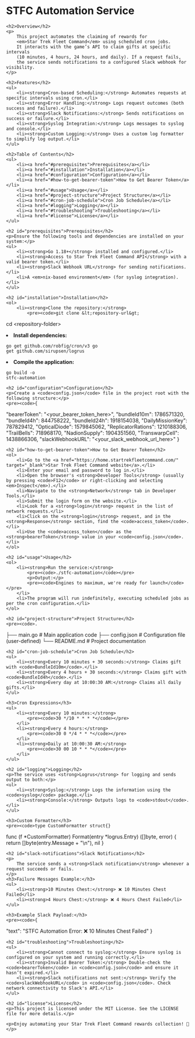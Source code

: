 <!DOCTYPE html>
<html lang="en">
<head>
    <meta charset="UTF-8">
    <meta name="viewport" content="width=device-width, initial-scale=1.0">
    <title>STFC Automation Service</title>
</head>
<body>
    <h1>STFC Automation Service</h1>

    <h2>Overview</h2>
    <p>
        This project automates the claiming of rewards for 
        <em>Star Trek Fleet Command</em> using scheduled cron jobs. 
        It interacts with the game’s API to claim gifts at specific intervals 
        (10 minutes, 4 hours, 24 hours, and daily). If a request fails, 
        the service sends notifications to a configured Slack webhook for visibility.
    </p>

    <h2>Features</h2>
    <ul>
        <li><strong>Cron-based Scheduling:</strong> Automates requests at specific intervals using cron.</li>
        <li><strong>Error Handling:</strong> Logs request outcomes (both success and failure).</li>
        <li><strong>Slack Notifications:</strong> Sends notifications on success or failure.</li>
        <li><strong>Syslog Integration:</strong> Logs messages to syslog and console.</li>
        <li><strong>Custom Logging:</strong> Uses a custom log formatter to simplify log output.</li>
    </ul>

    <h2>Table of Contents</h2>
    <ul>
        <li><a href="#prerequisites">Prerequisites</a></li>
        <li><a href="#installation">Installation</a></li>
        <li><a href="#configuration">Configuration</a></li>
        <li><a href="#how-to-get-bearer-token">How to Get Bearer Token</a></li>
        <li><a href="#usage">Usage</a></li>
        <li><a href="#project-structure">Project Structure</a></li>
        <li><a href="#cron-job-schedule">Cron Job Schedule</a></li>
        <li><a href="#logging">Logging</a></li>
        <li><a href="#troubleshooting">Troubleshooting</a></li>
        <li><a href="#license">License</a></li>
    </ul>

    <h2 id="prerequisites">Prerequisites</h2>
    <p>Ensure the following tools and dependencies are installed on your system:</p>
    <ul>
        <li><strong>Go 1.18+</strong> installed and configured.</li>
        <li><strong>Access to Star Trek Fleet Command API</strong> with a valid bearer token.</li>
        <li><strong>Slack Webhook URL</strong> for sending notifications.</li>
        <li>A <em>nix-based environment</em> (for syslog integration).</li>
    </ul>

    <h2 id="installation">Installation</h2>
    <ol>
        <li><strong>Clone the repository:</strong>
            <pre><code>git clone &lt;repository-url&gt;
cd &lt;repository-folder&gt;</code></pre>
        </li>
        <li><strong>Install dependencies:</strong>
            <pre><code>go get github.com/robfig/cron/v3
go get github.com/sirupsen/logrus</code></pre>
        </li>
        <li><strong>Compile the application:</strong>
            <pre><code>go build -o stfc-automation</code></pre>
        </li>
    </ol>

    <h2 id="configuration">Configuration</h2>
    <p>Create a <code>config.json</code> file in the project root with the following structure:</p>
    <pre><code>{
  "bearerToken": "&lt;your_bearer_token_here&gt;",
  "bundleId10m": 1786571320,
  "bundleId4h": 844758222,
  "bundleId24h": 1918154038,
  "DailyMissionKey": 787829412,
  "OpticalDiode": 1579845062,
  "ReplicatorRations": 1210188306,
  "TrailBells": 718968170,
  "NadionSupply": 1904351560,
  "TranswarpCell": 1438866306,
  "slackWebhookURL": "&lt;your_slack_webhook_url_here&gt;"
}</code></pre>

    <h2 id="how-to-get-bearer-token">How to Get Bearer Token</h2>
    <ol>
        <li>Go to the <a href="https://home.startrekfleetcommand.com/" target="_blank">Star Trek Fleet Command website</a>.</li>
        <li>Enter your email and password to log in.</li>
        <li>Open the browser's <strong>Developer Tools</strong> (usually by pressing <code>F12</code> or right-clicking and selecting <em>Inspect</em>).</li>
        <li>Navigate to the <strong>Network</strong> tab in Developer Tools.</li>
        <li>Submit the login form on the website.</li>
        <li>Look for a <strong>login</strong> request in the list of network requests.</li>
        <li>Click on the <strong>login</strong> request, and in the <strong>Response</strong> section, find the <code>access_token</code>.</li>
        <li>Use the <code>access_token</code> as the <strong>bearerToken</strong> value in your <code>config.json</code>.</li>
    </ol>

    <h2 id="usage">Usage</h2>
    <ol>
        <li><strong>Run the service:</strong>
            <pre><code>./stfc-automation</code></pre>
            <p>Output:</p>
            <pre><code>Engines to maximum, we're ready for launch</code></pre>
        </li>
        <li>The program will run indefinitely, executing scheduled jobs as per the cron configuration.</li>
    </ol>

    <h2 id="project-structure">Project Structure</h2>
    <pre><code>.
├── main.go          # Main application code
├── config.json      # Configuration file (user-defined)
└── README.md        # Project documentation</code></pre>

    <h2 id="cron-job-schedule">Cron Job Schedule</h2>
    <ul>
        <li><strong>Every 10 minutes + 30 seconds:</strong> Claims gift with <code>BundleId10m</code>.</li>
        <li><strong>Every 4 hours + 30 seconds:</strong> Claims gift with <code>BundleId4h</code>.</li>
        <li><strong>Every day at 10:00:30 AM:</strong> Claims all daily gifts.</li>
    </ul>

    <h3>Cron Expressions</h3>
    <ul>
        <li><strong>Every 10 minutes:</strong>
            <pre><code>30 */10 * * * *</code></pre>
        </li>
        <li><strong>Every 4 hours:</strong>
            <pre><code>30 0 */4 * * *</code></pre>
        </li>
        <li><strong>Daily at 10:00:30 AM:</strong>
            <pre><code>30 00 10 * * *</code></pre>
        </li>
    </ul>

    <h2 id="logging">Logging</h2>
    <p>The service uses <strong>Logrus</strong> for logging and sends output to both:</p>
    <ul>
        <li><strong>Syslog:</strong> Logs the information using the <code>syslog</code> package.</li>
        <li><strong>Console:</strong> Outputs logs to <code>stdout</code>.</li>
    </ul>

    <h3>Custom Formatter</h3>
    <pre><code>type CustomFormatter struct{}
func (f *CustomFormatter) Format(entry *logrus.Entry) ([]byte, error) {
    return []byte(entry.Message + "\n"), nil
}</code></pre>

    <h2 id="slack-notifications">Slack Notifications</h2>
    <p>
        The service sends a <strong>Slack notification</strong> whenever a request succeeds or fails.
    </p>
    <h3>Failure Messages Example:</h3>
    <ul>
        <li><strong>10 Minutes Chest:</strong> ❌ 10 Minutes Chest Failed</li>
        <li><strong>4 Hours Chest:</strong> ❌ 4 Hours Chest Failed</li>
    </ul>

    <h3>Example Slack Payload:</h3>
    <pre><code>{
  "text": "STFC Automation Error: ❌ 10 Minutes Chest Failed"
}</code></pre>

    <h2 id="troubleshooting">Troubleshooting</h2>
    <ul>
        <li><strong>Cannot connect to syslog:</strong> Ensure syslog is configured on your system and running correctly.</li>
        <li><strong>Invalid Bearer Token:</strong> Double-check the <code>bearerToken</code> in <code>config.json</code> and ensure it hasn’t expired.</li>
        <li><strong>Slack notifications not sent:</strong> Verify the <code>slackWebhookURL</code> in <code>config.json</code>. Check network connectivity to Slack's API.</li>
    </ul>

    <h2 id="license">License</h2>
    <p>This project is licensed under the MIT License. See the LICENSE file for more details.</p>

    <p>Enjoy automating your Star Trek Fleet Command rewards collection! 🚀</p>
</body>
</html>
